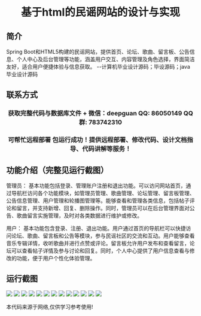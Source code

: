 <p><h1 align="center">基于html的民谣网站的设计与实现</h1></p>

## 简介
Spring Boot和HTML5构建的民谣网站，提供首页、论坛、歌曲、留言板、公告信息、个人中心及后台管理等功能，涵盖用户交互、内容管理及角色选择，界面简洁友好，适合用户便捷体验与信息获取。    --计算机毕业设计源码；毕设源码；java毕业设计源码


## 联系方式
<p><h3 align="center">获取完整代码与数据库文件 + 微信：deepguan QQ: 86050149 QQ群: 783742310</h3></p>
<p><h3 align="center">可帮忙远程部署 包运行成功！提供远程部署、修改代码、设计文档指导、代码讲解等服务！</h3></p>

## 功能介绍（完整见运行截图）
管理员： 基本功能包括登录、管理账户注册和退出功能。可以访问网站首页，通过导航栏访问各个功能模块，如管理员管理、歌曲管理、论坛管理、留言板管理、公告信息管理、用户管理和轮播图管理等。能够查看和管理各类信息，包括帖子评论和留言，并支持新增、回复、删除操作。同时，管理员可以在后台管理界面对公告、歌曲留言实施管理，及时对各类数据进行维护或修改。

用户： 基本功能包含登录、注册、退出功能。用户通过首页的导航栏可以快捷访问论坛、歌曲、留言板和公告等模块，参与民谣社区的交流和互动。用户能够查看音乐专辑详情，收听歌曲并进行点赞或评论。留言板允许用户发布和查看留言，论坛可以查看帖子详情及参与讨论和回复。同时，个人中心提供了用户信息查看与修改的功能，便于用户个性化体验管理。


## 运行截图
![](https://bs-1329754181.cos.ap-shanghai.myqcloud.com/spring/FolkWebsiteDesignAndImplementationBasedOnHtml5/img/001.jpg)
![](https://bs-1329754181.cos.ap-shanghai.myqcloud.com/spring/FolkWebsiteDesignAndImplementationBasedOnHtml5/img/002.jpg)
![](https://bs-1329754181.cos.ap-shanghai.myqcloud.com/spring/FolkWebsiteDesignAndImplementationBasedOnHtml5/img/003.jpg)
![](https://bs-1329754181.cos.ap-shanghai.myqcloud.com/spring/FolkWebsiteDesignAndImplementationBasedOnHtml5/img/004.jpg)
![](https://bs-1329754181.cos.ap-shanghai.myqcloud.com/spring/FolkWebsiteDesignAndImplementationBasedOnHtml5/img/005.jpg)
![](https://bs-1329754181.cos.ap-shanghai.myqcloud.com/spring/FolkWebsiteDesignAndImplementationBasedOnHtml5/img/006.jpg)
![](https://bs-1329754181.cos.ap-shanghai.myqcloud.com/spring/FolkWebsiteDesignAndImplementationBasedOnHtml5/img/007.jpg)
![](https://bs-1329754181.cos.ap-shanghai.myqcloud.com/spring/FolkWebsiteDesignAndImplementationBasedOnHtml5/img/008.jpg)
![](https://bs-1329754181.cos.ap-shanghai.myqcloud.com/spring/FolkWebsiteDesignAndImplementationBasedOnHtml5/img/009.jpg)
![](https://bs-1329754181.cos.ap-shanghai.myqcloud.com/spring/FolkWebsiteDesignAndImplementationBasedOnHtml5/img/010.jpg)
![](https://bs-1329754181.cos.ap-shanghai.myqcloud.com/spring/FolkWebsiteDesignAndImplementationBasedOnHtml5/img/011.jpg)
![](https://bs-1329754181.cos.ap-shanghai.myqcloud.com/spring/FolkWebsiteDesignAndImplementationBasedOnHtml5/img/012.jpg)
![](https://bs-1329754181.cos.ap-shanghai.myqcloud.com/spring/FolkWebsiteDesignAndImplementationBasedOnHtml5/img/013.jpg)

<p>本代码来源于网络,仅供学习参考使用!</p>
